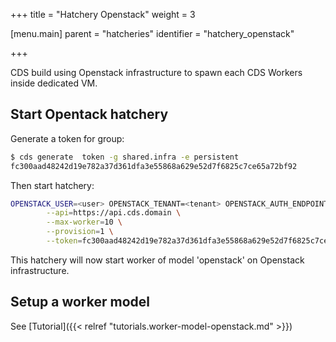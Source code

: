 +++
title = "Hatchery Openstack"
weight = 3

[menu.main]
parent = "hatcheries"
identifier = "hatchery_openstack"

+++

CDS build using Openstack infrastructure to spawn each CDS Workers inside dedicated VM.

## Start Opentack hatchery

Generate a token for group:

```bash
$ cds generate  token -g shared.infra -e persistent
fc300aad48242d19e782a37d361dfa3e55868a629e52d7f6825c7ce65a72bf92
```

Then start hatchery:

```bash
OPENSTACK_USER=<user> OPENSTACK_TENANT=<tenant> OPENSTACK_AUTH_ENDPOINT=https://auth.cloud.ovh.net OPENSTACK_PASSWORD=<password> OPENSTACK_REGION=SBG1 hatchery cloud \
        --api=https://api.cds.domain \
        --max-worker=10 \
        --provision=1 \
        --token=fc300aad48242d19e782a37d361dfa3e55868a629e52d7f6825c7ce65a72bf92
```

This hatchery will now start worker of model 'openstack' on Openstack infrastructure.

## Setup a worker model

See [Tutorial]({{< relref "tutorials.worker-model-openstack.md" >}})
